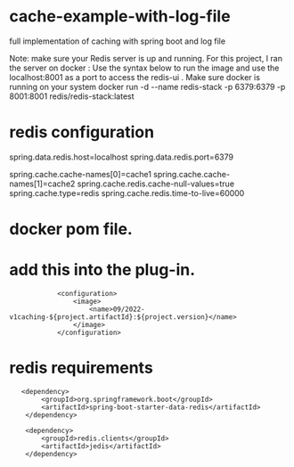 # cache-example-with-log-file
full implementation of caching with spring boot and log file

Note: make sure your Redis server is up and running. For this project, I ran the server on docker :
Use the syntax below to run the image and use the localhost:8001 as a port to access the redis-ui . Make sure docker is running on your system 
 docker run -d --name redis-stack -p 6379:6379 -p 8001:8001 redis/redis-stack:latest

# redis configuration
spring.data.redis.host=localhost
spring.data.redis.port=6379

spring.cache.cache-names[0]=cache1
spring.cache.cache-names[1]=cache2
spring.cache.redis.cache-null-values=true
spring.cache.type=redis
spring.cache.redis.time-to-live=60000

# docker pom file.
# add this into the plug-in.

                <configuration>
                    <image>
                        <name>09/2022-v1caching-${project.artifactId}:${project.version}</name>
                    </image>
                </configuration> 

# redis requirements

       <dependency>
            <groupId>org.springframework.boot</groupId>
            <artifactId>spring-boot-starter-data-redis</artifactId>
        </dependency>

        <dependency>
            <groupId>redis.clients</groupId>
            <artifactId>jedis</artifactId>
        </dependency>
